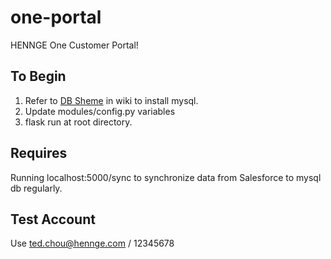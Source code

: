 # one-portal
HENNGE One Customer Portal!


## To Begin
1. Refer to [DB Sheme](https://github.com/HENNGE/one-portal/wiki/RDB-Scheme) in wiki to install mysql.
2. Update modules/config.py variables
3. flask run at root directory.

## Requires
Running localhost:5000/sync to synchronize data from Salesforce to mysql db regularly.

## Test Account
Use ted.chou@hennge.com / 12345678
